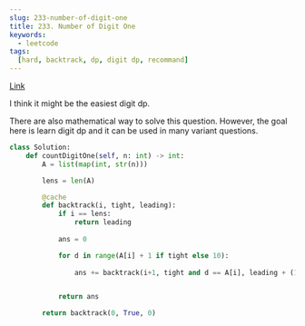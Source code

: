 ```yaml
---
slug: 233-number-of-digit-one
title: 233. Number of Digit One
keywords:
  - leetcode
tags:
  [hard, backtrack, dp, digit dp, recommand]
---
```


[Link](https://leetcode.com/problems/number-of-digit-one/description/)


I think it might be the easiest digit dp.

There are also mathematical way to solve this question. However, the goal here is learn digit dp and it can be used in many variant questions.

```python
class Solution:
    def countDigitOne(self, n: int) -> int:
        A = list(map(int, str(n)))

        lens = len(A)

        @cache
        def backtrack(i, tight, leading):
            if i == lens:
                return leading
            
            ans = 0

            for d in range(A[i] + 1 if tight else 10):
                    
                ans += backtrack(i+1, tight and d == A[i], leading + (1 if d == 1 else 0))


            return ans

        return backtrack(0, True, 0)
```


